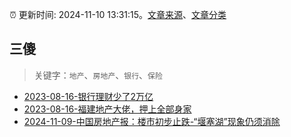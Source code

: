 :alarm_clock: 更新时间: 2024-11-10 13:31:15。[文章来源](/README.md)、[文章分类](/TAGS.md)

## 三傻


> 关键字：`地产`、`房地产`、`银行`、`保险`



- [2023-08-16-银行理财少了2万亿](https://www.aicaijing.com.cn/article/18565) 
- [2023-08-16-福建地产大佬，押上全部身家](https://www.aicaijing.com.cn/article/18567) 
- [2024-11-09-中国房地产报：楼市初步止跌-“堰塞湖”现象仍须消除](https://www.cls.cn/detail/1853643) 
